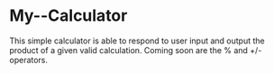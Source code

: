 # My--Calculator
This simple calculator is able to respond to user input and output the product of a given valid calculation. Coming soon are the % and +/- operators.
